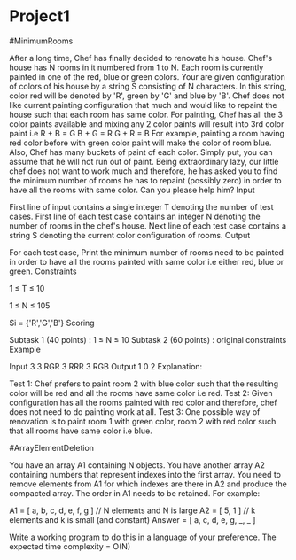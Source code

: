 # Project1
#MinimumRooms


After a long time, Chef has finally decided to renovate his house. Chef's house has N rooms in it numbered from 1 to N. Each room is currently painted in one of the red, blue or green colors. Your are given configuration of colors of his house by a string S consisting of N characters. In this string, color red will be denoted by 'R', green by 'G' and blue by 'B'.
Chef does not like current painting configuration that much and would like to repaint the house such that each room has same color.
For painting, Chef has all the 3 color paints available and mixing any 2 color paints will result into 3rd color paint i.e
R + B = G
B + G = R
G + R = B
For example, painting a room having red color before with green color paint will make the color of room blue.
Also, Chef has many buckets of paint of each color. Simply put, you can assume that he will not run out of paint.
Being extraordinary lazy, our little chef does not want to work much and therefore, he has asked you to find the minimum number of rooms he has to repaint (possibly zero) in order to have all the rooms with same color. Can you please help him?
Input

First line of input contains a single integer T denoting the number of test cases. First line of each test case contains an integer N denoting the number of rooms in the chef's house. Next line of each test case contains a string S denoting the current color configuration of rooms.
Output

For each test case, Print the minimum number of rooms need to be painted in order to have all the rooms painted with same color i.e either red, blue or green.
Constraints

1 ≤ T ≤ 10

1 ≤ N ≤ 105

Si = {'R','G','B'}
Scoring

Subtask 1 (40 points) : 1 ≤ N ≤ 10
Subtask 2 (60 points) : original constraints
Example

Input
3
3
RGR
3
RRR
3
RGB
Output
1
0
2
Explanation:

Test 1: Chef prefers to paint room 2 with blue color such that the resulting color will be red and all the rooms have same color i.e red.
Test 2: Given configuration has all the rooms painted with red color and therefore, chef does not need to do painting work at all.
Test 3: One possible way of renovation is to paint room 1 with green color, room 2 with red color such that all rooms have same color i.e blue.


#ArrayElementDeletion



	
You have an array A1 containing N objects. You have another array A2 containing numbers that represent indexes into the first array. You need to remove elements from A1 for which indexes are there in A2 and produce the compacted array. The order in A1 needs to be retained. For example:

A1 = [ a, b, c, d, e, f, g ] // N elements and N is large
A2 = [ 5, 1 ] // k elements and k is small (and constant)
Answer = [ a, c, d, e, g, _, _ ]

Write a working program to do this in a language of your preference. The expected time complexity = O(N)



